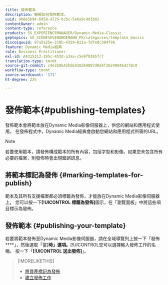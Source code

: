 ```yaml
---
title: 發佈範本
description: 瞭解如何發佈範本。
uuid: 9b8e5b94-6958-4725-bcbc-5e6a9c4d1b02
contentOwner: admin
content-type: reference
products: SG_EXPERIENCEMANAGER/Dynamic-Media-Classic
geptopics: SG_SCENESEVENONDEMAND_PK/categories/template_basics
discoiquuid: 87a5a25e-210b-4359-821a-7dfe8c304f9b
feature: Dynamic Media經典
role: Business Practitioner
exl-id: d4315312-195c-453d-a3aa-c5e9f9365fc7
translation-type: tm+mt
source-git-commit: c4e2b8b42b56420269087d0d4f262490464270c0
workflow-type: tm+mt
source-wordcount: '171'
ht-degree: 22%

---
```


# 發佈範本{#publishing-templates}

發佈範本會將範本放在Dynamic Media影像伺服器上，供您的網站和應用程式使用。 在發佈程式中，Dynamic Media經典會啟動您網站和應用程式所需的URL。

>[!NOTE]
>
>若要使用範本，請發佈構成範本的所有內容，包括字型和影像。如果您未包含所有必要的檔案，則發佈時會出現錯誤訊息。

## 將範本標記為發佈 {#marking-templates-for-publish}

範本及其所有支援檔案都必須標籤為發佈，才能放在Dynamic Media影像伺服器上。 您可以按一下&#x200B;**[!UICONTROL 標籤為發佈]**&#x200B;圖示，在「瀏覽面板」中將這些項目標示為發佈。

## 發佈範本 {#publishing-your-template}

若要將範本發佈至Dynamic Media影像伺服器，請在全域導覽列上按一下「發佈&#x200B;****」，然後選取「當&#x200B;]**時」選項。**[!UICONTROL &#x200B;您可以選擇輸入發佈工作的名稱。 按一下「**[!UICONTROL 送出發佈]**」。

>[!MORELIKETHIS]
>
>* [將資產標記為發佈](publishing-files.md#publish_after_uploading)
>* [建立發佈工作](publishing-files.md#creating_a_publish_job)

